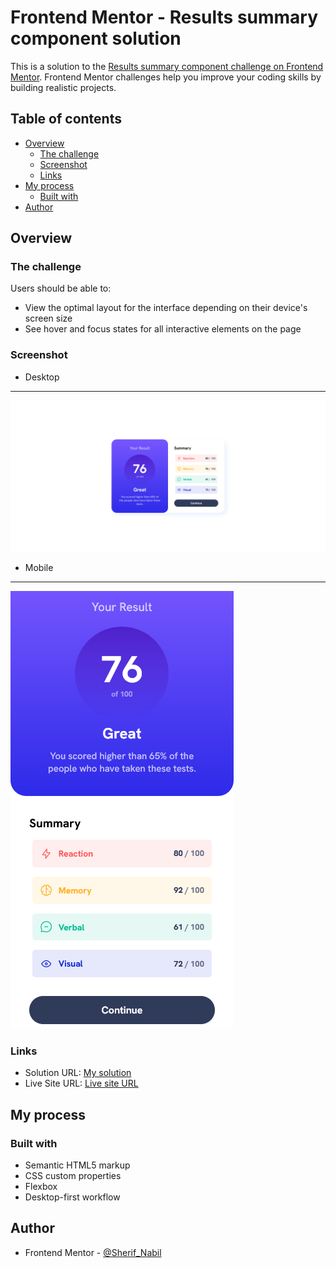 # Frontend Mentor - Results summary component solution

This is a solution to the [Results summary component challenge on Frontend Mentor](https://www.frontendmentor.io/challenges/results-summary-component-CE_K6s0maV). Frontend Mentor challenges help you improve your coding skills by building realistic projects. 

## Table of contents

- [Overview](#overview)
  - [The challenge](#the-challenge)
  - [Screenshot](#screenshot)
  - [Links](#Links)
- [My process](#my-process)
  - [Built with](#built-with)
- [Author](#author)

## Overview

### The challenge

Users should be able to:

- View the optimal layout for the interface depending on their device's screen size
- See hover and focus states for all interactive elements on the page
### Screenshot
- Desktop
---
![](./ScreenShots/Screenshot_Desktop.png)
- Mobile
---
![](./ScreenShots/Screenshot_Mobile.png)


### Links

- Solution URL: [My solution](https://www.frontendmentor.io/profile/Sherif-Nabil/solutions)
- Live Site URL: [Live site URL](https://sherif-nabil.github.io/Results_summary_component_challenge/)

## My process

### Built with

- Semantic HTML5 markup
- CSS custom properties
- Flexbox
- Desktop-first workflow

## Author

- Frontend Mentor - [@Sherif_Nabil](https://www.frontendmentor.io/profile/Sherif-Nabil)